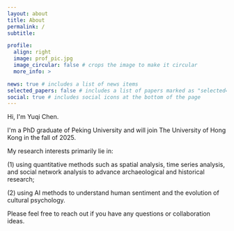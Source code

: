 ```yaml
---
layout: about
title: About
permalink: /
subtitle: 

profile:
  align: right
  image: prof_pic.jpg
  image_circular: false # crops the image to make it circular
  more_info: >

news: true # includes a list of news items
selected_papers: false # includes a list of papers marked as "selected={true}"
social: true # includes social icons at the bottom of the page
---
```


Hi, I'm Yuqi Chen.

I'm a PhD graduate of Peking University and will join The University of Hong Kong in the fall of 2025.

My research interests primarily lie in: 

(1) using quantitative methods such as spatial analysis, time series analysis, and social network analysis to advance archaeological and historical research; 

(2) using AI methods to understand human sentiment and the evolution of cultural psychology.

Please feel free to reach out if you have any questions or collaboration ideas.


